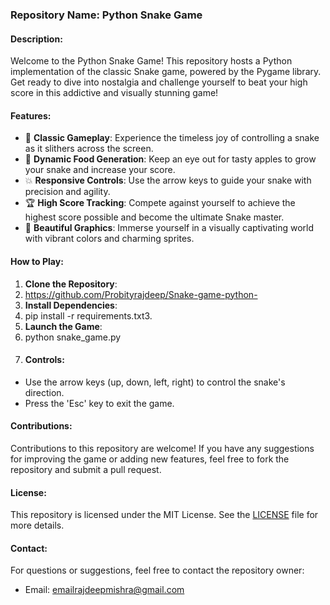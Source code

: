 ### Repository Name: Python Snake Game

#### Description:
Welcome to the Python Snake Game! This repository hosts a Python implementation of the classic Snake game, powered by the Pygame library. Get ready to dive into nostalgia and challenge yourself to beat your high score in this addictive and visually stunning game!

#### Features:
- 🐍 **Classic Gameplay**: Experience the timeless joy of controlling a snake as it slithers across the screen.
- 🍎 **Dynamic Food Generation**: Keep an eye out for tasty apples to grow your snake and increase your score.
- 💥 **Responsive Controls**: Use the arrow keys to guide your snake with precision and agility.
- 🏆 **High Score Tracking**: Compete against yourself to achieve the highest score possible and become the ultimate Snake master.
- 🎨 **Beautiful Graphics**: Immerse yourself in a visually captivating world with vibrant colors and charming sprites.

#### How to Play:
1. **Clone the Repository**:
2. https://github.com/Probityrajdeep/Snake-game-python-
3. **Install Dependencies**:
4. pip install -r requirements.txt3.
5. **Launch the Game**:
6. python snake_game.py
7. #### Controls:
- Use the arrow keys (up, down, left, right) to control the snake's direction.
- Press the 'Esc' key to exit the game.

#### Contributions:
Contributions to this repository are welcome! If you have any suggestions for improving the game or adding new features, feel free to fork the repository and submit a pull request.

#### License:
This repository is licensed under the MIT License. See the [LICENSE](LICENSE) file for more details.

#### Contact:
For questions or suggestions, feel free to contact the repository owner:
- Email: emailrajdeepmishra@gmail.com
